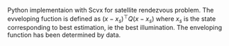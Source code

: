 Python implementaion with Scvx for satellite rendezvous problem. The evveloping fuction is defined as $(x - x_s)^\top Q (x - x_s)$ where $x_s$ is the state corresponding to best estimation, ie the best illumination. The enveloping function has been determined by data. 
